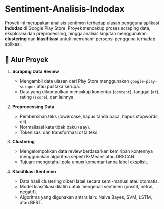 # Sentiment-Analisis-Indodax

Proyek ini merupakan analisis sentimen terhadap ulasan pengguna aplikasi **Indodax** di Google Play Store. Proyek mencakup proses scraping data, eksplorasi dan preprocessing, hingga analisis lanjutan menggunakan **clustering** dan **klasifikasi** untuk memahami persepsi pengguna terhadap aplikasi.

## 📌 Alur Proyek

1. **Scraping Data Review**
   - Mengambil data ulasan dari Play Store menggunakan `google-play-scraper` atau pustaka serupa.
   - Data yang dikumpulkan mencakup komentar (`content`), tanggal (`at`), rating (`score`), dan lainnya.

2. **Preprocessing Data**
   - Pembersihan teks (lowercase, hapus tanda baca, hapus stopwords, dll).
   - Normalisasi kata tidak baku (alay).
   - Tokenisasi dan transformasi data teks.

3. **Clustering**
   - Mengelompokkan data review berdasarkan kemiripan kontennya menggunakan algoritma seperti K-Means atau DBSCAN.
   - Tujuan: mengetahui pola umum komentar tanpa label eksplisit.

4. **Klasifikasi Sentimen**
   - Data hasil clustering diberi label secara semi-manual atau otomatis.
   - Model klasifikasi dilatih untuk mengenali sentimen (positif, netral, negatif).
   - Algoritma yang digunakan antara lain: Naive Bayes, SVM, LSTM, atau BERT.
